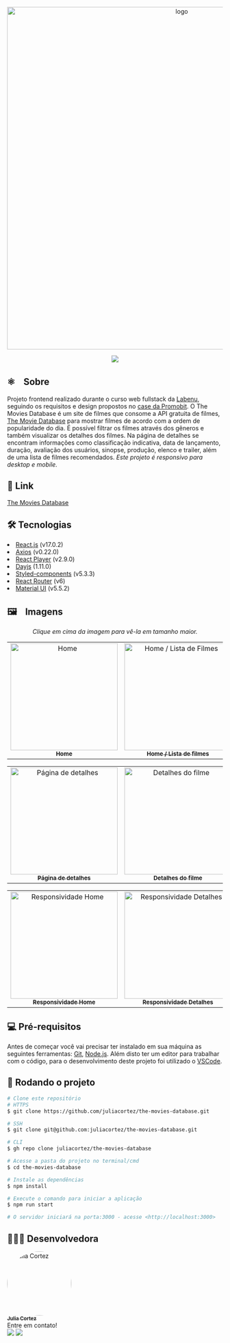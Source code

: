 <p align="center">
<img src="https://i.ibb.co/6DS2mjN/Novo-Projeto.png" width="800px" alt="logo">
  </p>
  
  <p align="center">
  <a href="https://github.com/juliacortez/movies-app/blob/main/LICENSE" target="_blank"><img src="https://img.shields.io/github/license/juliacortez/movies-app?color=blue&style=for-the-badge"></a>
 </p>

<h2>⚛️ﾠSobre</h2>
Projeto frontend realizado durante o curso web fullstack da <a href="https://www.labenu.com.br/">Labenu</a>, seguindo os requisitos e design propostos no <a href="https://github.com/Promobit/front-end-challenge">case da Promobit</a>. O The Movies Database é um site de filmes que consome a API gratuita de filmes, <a href="https://developers.themoviedb.org/3/getting-started/introduction">The Movie Database</a> para mostrar filmes de acordo com a ordem de popularidade do dia. É possível filtrar os filmes através dos gêneros e também visualizar os detalhes dos filmes. Na página de detalhes se encontram informações como classificação indicativa, data de lançamento, duração, avaliação dos usuários, sinopse, produção, elenco e trailer, além de uma lista de filmes recomendados. 
<em>Este projeto é responsivo para desktop e mobile. </em>

<h2>🔗 Link</h2>
<a href="https://themoviesdb.surge.sh/">The Movies Database</a>

<h2>🛠️ Tecnologias</h2>
<li><a href="https://pt-br.reactjs.org/">React.js</a> (v17.0.2)</li>
<li><a href="https://axios-http.com/docs/intro">Axios</a> (v0.22.0)</li>
<li><a href="https://www.npmjs.com/package/react-player">React Player</a> (v2.9.0)</li>
<li><a href="https://www.npmjs.com/package/dayjs">Dayjs</a> (1.11.0)</li>
<li><a href="https://styled-components.com/docs">Styled-components</a> (v5.3.3)</li>
<li><a href="https://reactrouterdotcom.fly.dev/docs/en/v6/getting-started/overview">React Router</a> (v6)</li>
<li><a href="https://mui.com/pt/getting-started/installation/">Material UI</a> (v5.5.2)</li>

<h2>🖼️ﾠImagens</h2>
<table align="center">
  <p align="center"><em>Clique em cima da imagem para vê-la em tamanho maior.</em></p>
  <tr>
    <td align="center"><a href="https://i.ibb.co/JpsTHfL/Novo-Projeto-1.png" target="_blank">
      <img src="https://i.ibb.co/JpsTHfL/Novo-Projeto-1.png" width="250px" alt="Home"/>
      <br />
      <sub><b>Home</b></sub>
      <br />
    </td>
    <td align="center"><a href="https://i.ibb.co/c3phkFP/Novo-Projeto-2.png" target="_blank">
      <img src="https://i.ibb.co/c3phkFP/Novo-Projeto-2.png" width="250px" alt="Home / Lista de Filmes"/>
      <br />
      <sub><b>Home / Lista de filmes</b></sub>
      <br />
    </td> 
</table>
  <table align="center">
    <td align="center"><a href="https://i.ibb.co/CMsL4V3/Novo-Projeto-3.png" target="_blank">
      <img src="https://i.ibb.co/CMsL4V3/Novo-Projeto-3.png" width="250px" alt="Página de detalhes"/>
      <br />
      <sub><b>Página de detalhes</b></sub>
      <br />
    </td> 
    <td align="center"><a href="https://i.ibb.co/Xs4Xqqy/Novo-Projeto-4.png" target="_blank">
      <img src="https://i.ibb.co/Xs4Xqqy/Novo-Projeto-4.png" width="250px" alt="Detalhes do filme"/>
      <br />
      <sub><b>Detalhes do filme</b></sub>
      <br />
    </td>
  </table>
  <table align="center">
    <td align="center"><a href="https://i.ibb.co/GcTZNjq/Novo-Projeto-5.png" target="_blank">
      <img src="https://i.ibb.co/GcTZNjq/Novo-Projeto-5.png" width="250px" alt="Responsividade Home"/>
      <br />
      <sub><b>Responsividade Home</b></sub>
      <br />
    </td> 
      </td> 
    <td align="center"><a href="https://i.ibb.co/jrWR3m8/Novo-Projeto-6.png" target="_blank">
      <img src="https://i.ibb.co/jrWR3m8/Novo-Projeto-6.png" width="250px" alt="Responsividade Detalhes"/>
      <br />
      <sub><b>Responsividade Detalhes</b></sub>
      </td>
  </table>
  <p></p>

<h2>💻 Pré-requisitos</h2>
Antes de começar você vai precisar ter instalado em sua máquina as seguintes ferramentas:
<a href="https://git-scm.com">Git</a>, <a href="https://nodejs.org.en/">Node.js</a>.
Além disto ter um editor para trabalhar com o código, para o desenvolvimento deste projeto foi utilizado o <a href="https://code.visualstudio.com/">VSCode</a>.

<h2>🚀 Rodando o projeto</h2>

```bash
# Clone este repositório
# HTTPS
$ git clone https://github.com/juliacortez/the-movies-database.git

# SSH
$ git clone git@github.com:juliacortez/the-movies-database.git

# CLI
$ gh repo clone juliacortez/the-movies-database

# Acesse a pasta do projeto no terminal/cmd
$ cd the-movies-database

# Instale as dependências
$ npm install

# Execute o comando para iniciar a aplicação
$ npm run start

# O servidor iniciará na porta:3000 - acesse <http://localhost:3000>
```

<h2>👩🏻‍💻 Desenvolvedora</h2>
<div><a href="https://github.com/juliacortez">
  <img style="border-radius: 50%;" src="https://media-exp1.licdn.com/dms/image/C5603AQFLn8A145Rfww/profile-displayphoto-shrink_800_800/0/1635911104301?e=1653523200&v=beta&t=E3V1eTckX1gq0-7eq5AfRaumATFbuLsufB8lHpNa4zk" width="150px" alt="Julia Cortez">
<br />
  <sub><b>Julia Cortez</sub></b></a>
  
  <br />
  Entre em contato!<br />
  <a href="https://www.linkedin.com/in/juliacortez-98/" target="_blank"><img src="https://img.shields.io/badge/LinkedIn-0077B5?style=for-the-badge&logo=linkedin&logoColor=white" target="_blank"></a>
  <a href="mailto:juliacortez984@gmail.com"><img src="https://img.shields.io/badge/Gmail-D14836?style=for-the-badge&logo=gmail&logoColor=white" target="_blank"></a>
</div>
